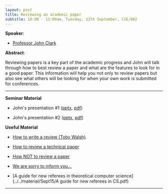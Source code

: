 ```yaml
---
layout: post
title: Reviewing an academic paper
subtitle: 10:00 - 11:00am, Tuesday, 12th September, CSE/082
---
```



**Speaker**:

- [Professor John Clark](https://www-users.cs.york.ac.uk/jac/)



**Abstract**:

 Reviewing papers is a key part of the academic progress and John will talk through how to best review a paper and what are the features to look for in a good paper. This information will help you not only to review papers but also see what others will be looking for when your own work is submitted for conferences.

___


**Seminar Material**

- John's presentation #1 ([pptx](../../material/Sept15/AtrociousPaperReviews_JAC.ppt), [pdf](../../material/Sept15/AtrociousPaperReviews_JAC.pdf))

- John's presentation #2 ([pptx](../../material/Sept15/ReviewingAPaper_JAC.ppt), [pdf](../../material/Sept15/ReviewingAPaper_JAC.pdf))


**Useful Material**

- [How to write a review (Toby Walsh)](../../material/Sept15/walsh.pdf)

- [How to review a technical paper](../../material/Sept15/how_to_review.pdf)

- [How NOT to review a paper](../../material/Sept15/HowNotToReviewAPaper.pdf)

- [We are sorry to inform you...](../../material/Sept15/reject.pdf)

- [A guide for new referees in theoretical computer science](../../material/Sept15/A guide for new referees in CS.pdf)


___

